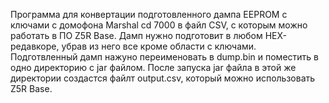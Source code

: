 Программа для конвертации подготовленного дампа EEPROM с ключами c домофона Marshal cd 7000 в файл CSV, с которым можно работать в ПО Z5R Base.
Дамп нужно подготовит в любом HEX-редавкоре, убрав из него все кроме области с ключами.
Подготвленный дамп нажуно переименовать в dump.bin и поместить в одно директорию с jar файлом.
После запуска jar файла в этой же директории создастся файлт output.csv, который можно использовать Z5R Base.
